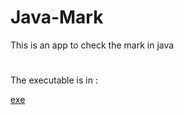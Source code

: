 # Java-Mark
This is an app to check the mark in java
#
The executable is in :

[exe](WindowsFormsApp1//WindowsFormsApp1//bin//Debug)
